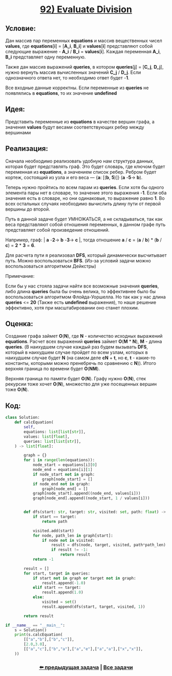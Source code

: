 <div align='center'>
<h1><a href='https://leetcode.com/problems/evaluate-division/description/'><strong>92) Evaluate Division</strong></a></h1>
</div>

## **Условие:**

Дан массив пар переменных **equations** и массив вещественных чисел **values**, где **equations**[**i**] = [**A_i**, **B_i**] и **values**[**i**] представляют собой следующие выражение - **A_i** / **B_i** = **values**[**i**]. Каждая переменная **A_i**, **B_i** представляет одну переменную.

Также дан массив выражений **queries**, в котором **queries**[**j**] = [**C_j**, **D_j**], нужно вернуть массив вычисленных значений **C_j** / **D_j**. Если однозначного ответа нет, то необходимо ответ будет -**1**.

Все входные данные корректны. Если переменные из **queries** не появлялись в **equations**, то их значение **undefined**

## **Идея:**

Представить переменные из **equations** в качестве вершин графа, а значения **values** будут весами соответствующих ребер между вершинами

## **Реализация:**

Сначала необходимо реализовать удобную нам структура данных, которая будет представлять граф. Это будет словарь, где ключом будет переменная из **equations**, а значением список ребер. Ребром будет кортеж, состоящий из узла и его веса — {**a**: [(**b**, **5**)]} (**a** -**5**-> **b**).

Теперь нужно пройтись по всем парам из **queries**. Если хотя бы одного элемента пары нет в словаре, то значение этого выражения -**1**. Если оба значения есть в словаре, но они одинаковые, то выражение равно **1**. Во всех остальных случаях необходимо вычислить длину пути от первой вершины до второй.

Путь в данной задаче будет УМНОЖАТЬСЯ, а не складываться, так как веса представляют собой отношения переменных, в данном графе путь представляет собой произведение отношений.

Например, граф: | **a** -**2**-> **b** -**3**-> **c** |, тогда отношение **a** / **c** = (**a** / **b**) * (**b** / **c**) = **2** * **3** = **6**.

Для расчета пути я реализовал **DFS**, который динамически высчитывает путь. Можно воспользоваться **BFS**. (Из-за условий задачи можно воспользоваться алгоритмом Дейкстры)



Примечание:

Если бы у нас стояла задачи найти все возможные значения **queries**, либо длина **queries** была бы очень велика, то эффективнее было бы воспользоваться алгоритмом Флойда-Уоршелла. Но так как у нас длина **queries** <= **20** (Также есть **undefined** выражения), то наше решение эффективно, хотя при масштабировании оно станет плохим.



## **Оценка:**

Создание графа займет **O**(**N**), где **N** - количество исходных выражений **equations**. Расчет всех выражений **queries** займет **O**(**M** * **N**), **M** - длина **queries**. (В наихудшем случае каждый раз будем вызывать **DFS**, который в наихудшем случае пройдет по всем узлам, которых в наихудшем случае будет **N** (на самом деле **сN** + **t**, но **c**, **t** - какие-то константы, которыми можно пренебречь по сравнению с **N**)). Итого верхняя граница по времени будет **O**(**NM**).

Верхняя граница по памяти будет **O**(**N**). Графу нужно **O**(**N**), стек рекурсии тоже хочет **O**(**N**), множество для уже посещенных вершин тоже **O**(**N**).

## Код:
```python
class Solution:
    def calcEquation(
        self,
        equations: list[list[str]],
        values: list[float],
        queries: list[list[str]],
    ) -> list[float]:

        graph = {}
        for i in range(len(equations)):
            node_start = equations[i][0]
            node_end = equations[i][1]
            if node_start not in graph:
                graph[node_start] = []
            if node_end not in graph:
                graph[node_end] = []
            graph[node_start].append((node_end, values[i]))
            graph[node_end].append((node_start, 1 / values[i]))


        def dfs(start: str, target: str, visited: set, path: float) -> float:
            if start == target:
                return path

            visited.add(start)
            for node, path_len in graph[start]:
                if node not in visited:
                    result = dfs(node, target, visited, path*path_len)
                    if result != -1:
                        return result
            return -1

        result = []
        for start, target in queries:
            if start not in graph or target not in graph:
                result.append(-1.0)
            elif start == target:
                result.append(1.0)
            else:
                visited = set()
                result.append(dfs(start, target, visited, 1))

        return result

if __name__ == "__main__":
    s = Solution()
    print(s.calcEquation(
        [["a","b"],["b","c"]],
        [2.0,3.0],
        [["a","c"],["b","a"],["a","e"],["a","a"],["x","x"]],
    ))

```

<div align='center'><h3><a href='https://github.com/TAskMAster339/PythonAlgorithms/tree/main/91.Clone%20Graph'>⬅️ предыдущая задача</a>&nbsp;|&nbsp;<a href='https://github.com/TAskMAster339/PythonAlgorithms/tree/main/README.md'>Все задачи</a></h3></div>